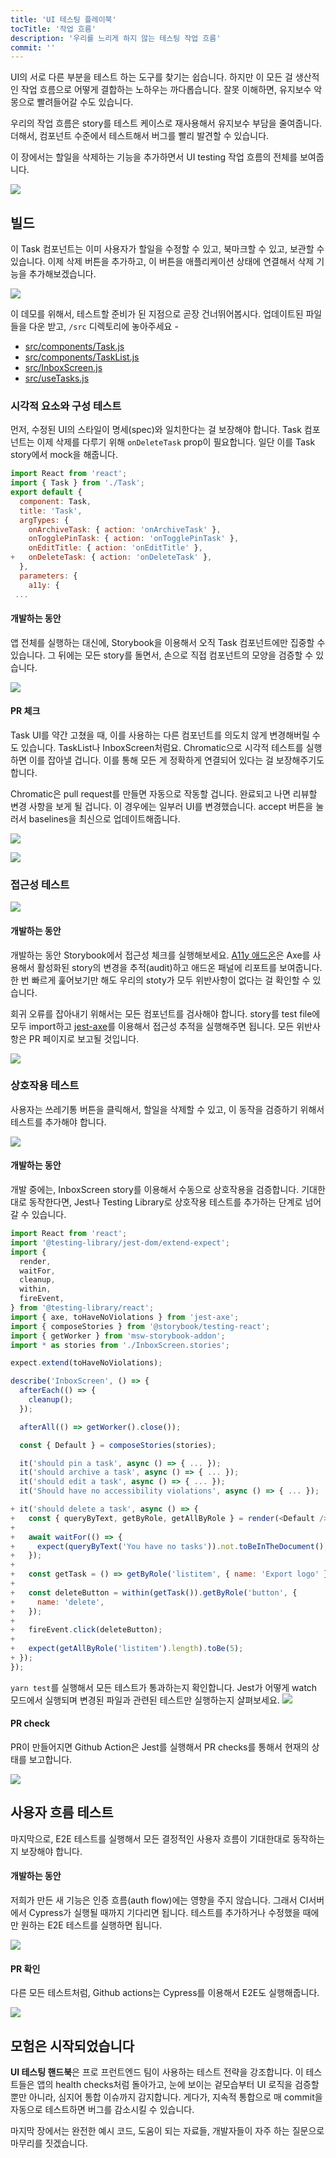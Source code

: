 ```yaml
---
title: 'UI 테스팅 플레이북'
tocTitle: '작업 흐름'
description: '우리를 느리게 하지 않는 테스팅 작업 흐름'
commit: ''
---
```


<!-- It's easy to find tools that test different parts of the UI. But knowing how to combine them into a productive workflow is tricky. If you get it wrong, it spirals into a maintenance nightmare. -->
UI의 서로 다른 부분을 테스트 하는 도구를 찾기는 쉽습니다. 하지만 이 모든 걸 생산적인 작업 흐름으로 어떻게 결합하는 노하우는 까다롭습니다. 잘못 이해하면, 유지보수 악몽으로 빨려들어갈 수도 있습니다.

<!-- Our workflow reduces the maintenance burden by reusing stories as test cases. Plus, we can spot bugs faster by testing at the component level. -->
우리의 작업 흐름은 story를 테스트 케이스로 재사용해서 유지보수 부담을 줄여줍니다. 더해서, 컴포넌트 수준에서 테스트해서 버그를 빨리 발견할 수 있습니다.

<!-- This chapter demonstrates the entire UI testing workflow by adding in the ability to delete a task. -->
이 장에서는 할일을 삭제하는 기능을 추가하면서 UI testing 작업 흐름의 전체를 보여줍니다.

![](/ui-testing-handbook/workflow-ui-testing.png)

## 빌드

<!-- The Task component already allows users to edit, pin and archive a task. We'll add a delete button and wire that up to the application state to add the delete functionality. -->

이 Task 컴포넌트는 이미 사용자가 할일을 수정할 수 있고, 북마크할 수 있고, 보관할 수 있습니다. 이제 삭제 버튼을 추가하고, 이 버튼을 애플리케이션 상태에 연결해서 삭제 기능을 추가해보겠습니다.

![](/ui-testing-handbook/add-delete-button.png)

<!-- For this demo, let's jump straight to the point where you're ready to test. Download the updated files and place them in the `/src` directory: -->

이 데모를 위해서, 테스트할 준비가 된 지점으로 곧장 건너뛰어봅시다. 업데이트된 파일들을 다운 받고, `/src` 디렉토리에 놓아주세요 -

- [src/components/Task.js](https://raw.githubusercontent.com/chromaui/ui-testing-guide-code/83c4adfc1f4ccee57278f8cfce539af1c1aa2463/src/components/Task.js)
- [src/components/TaskList.js](https://raw.githubusercontent.com/chromaui/ui-testing-guide-code/83c4adfc1f4ccee57278f8cfce539af1c1aa2463/src/components/TaskList.js)
- [src/InboxScreen.js](https://raw.githubusercontent.com/chromaui/ui-testing-guide-code/83c4adfc1f4ccee57278f8cfce539af1c1aa2463/src/InboxScreen.js)
- [src/useTasks.js](https://raw.githubusercontent.com/chromaui/ui-testing-guide-code/83c4adfc1f4ccee57278f8cfce539af1c1aa2463/src/useTasks.js)

### 시각적 요소와 구성 테스트

<!-- First, we're going to ensure that the updated UI styles match the spec. The Task component now requires the `onDeleteTask` prop to handle deletions. Let's mock that out as an action in the Task stories. -->

먼저, 수정된 UI의 스타일이 명세(spec)와 일치한다는 걸 보장해야 합니다. Task 컴포넌트는 이제 삭제를 다루기 위해 `onDeleteTask` prop이 필요합니다. 일단 이를 Task story에서 mock을 해줍니다.

```diff:title=src/components/Task.stories.js
import React from 'react';
import { Task } from './Task';
export default {
  component: Task,
  title: 'Task',
  argTypes: {
    onArchiveTask: { action: 'onArchiveTask' },
    onTogglePinTask: { action: 'onTogglePinTask' },
    onEditTitle: { action: 'onEditTitle' },
+   onDeleteTask: { action: 'onDeleteTask' },
  },
  parameters: {
    a11y: {
 ...
```

<!-- #### During development -->

#### 개발하는 동안

<!-- Instead of booting up the entire application, you can use Storybook to focus on just the Task component. Then cycle through all its stories to manually verify their appearance. -->
앱 전체를 실행하는 대신에, Storybook을 이용해서 오직 Task 컴포넌트에만 집중할 수 있습니다. 그 뒤에는 모든 story를 돌면서, 손으로 직접 컴포넌트의 모양을 검증할 수 있습니다.

![](/ui-testing-handbook/task-stories.gif)

<!-- #### PR check -->
#### PR 체크

<!-- Tweaks to the Task UI can lead to unintended changes in other components where it's used: TaskList and InboxScreen. Running visual tests with Chromatic will catch those. It'll also ensure that everything is still wired up correctly. -->
Task UI를 약간 고쳤을 때, 이를 사용하는 다른 컴포넌트를 의도치 않게 변경해버릴 수도 있습니다. TaskList나 InboxScreen처럼요. Chromatic으로 시각적 테스트를 실행하면 이를 잡아낼 겁니다. 이를 통해 모든 게 정확하게 연결되어 있다는 걸 보장해주기도 합니다.

<!-- Chromatic will be triggered automatically when you create a pull request. On completion, you'll be presented with a diff to review. In this case, the changes are intentional. Press the accept button to update the baselines. -->

Chromatic은 pull request를 만들면 자동으로 작동할 겁니다. 완료되고 나면 리뷰할 변경 사항을 보게 될 겁니다. 이 경우에는 일부러 UI를 변경했습니다. accept 버튼을 눌러서 baselines을 최신으로 업데이트해줍니다.

![](/ui-testing-handbook/workflow-visual-tests.png)

![](/ui-testing-handbook/workflow-visual-diff.png)

<!-- ### Accessibility tests -->

### 접근성 테스트

![](/ui-testing-handbook/task-a11y.gif)

#### 개발하는 동안

<!-- Run accessibility checks inside Storybook during development. The [A11y addon](https://storybook.js.org/addons/@storybook/addon-a11y) uses Axe to audit the active story and displays the report in the addon panel. A quick glance confirms that none of our stories have any violations. -->

개발하는 동안 Storybook에서 접근성 체크를 실행해보세요. [A11y 애드온](https://storybook.js.org/addons/@storybook/addon-a11y)은 Axe를 사용해서 활성화된 story의 변경을 추적(audit)하고 애드온 패널에 리포트를 보여줍니다. 한 번 빠르게 훑어보기만 해도 우리의 stoty가 모두 위반사항이 없다는 걸 확인할 수 있습니다.

<!-- #### PR check -->

<!--
To catch regressions you need to run on all your components. You can do that by importing stories into a test file and then running an accessibility audit using [jest-axe](https://github.com/twilio-labs/paste/blob/cd0ddad508e41cb9982a693a5160f1b7866f4e2a/packages/paste-core/components/checkbox/__tests__/checkboxdisclaimer.test.tsx#L40). All violations will be reported back to the PR page.
-->

회귀 오류를 잡아내기 위해서는 모든 컴포넌트를 검사해야 합니다. story를 test file에 모두 import하고 [jest-axe](https://github.com/twilio-labs/paste/blob/cd0ddad508e41cb9982a693a5160f1b7866f4e2a/packages/paste-core/components/checkbox/__tests__/checkboxdisclaimer.test.tsx#L40)를 이용해서 접근성 추적을 실행해주면 됩니다. 모든 위반사항은 PR 페이지로 보고될 것입니다.

![](/ui-testing-handbook/ci-a11y.png)

### 상호작용 테스트

사용자는 쓰레기통 버튼을 클릭해서, 할일을 삭제할 수 있고, 이 동작을 검증하기 위해서 테스트를 추가해야 합니다.

![](/ui-testing-handbook/manual-interaction.gif)

#### 개발하는 동안

<!-- During development, manually verify the interaction using the InboxScreen stories. If it’s working as expected, you can move on to adding in an interaction test using Jest and Testing Library. -->

개발 중에는, InboxScreen story를 이용해서 수동으로 상호작용을 검증합니다. 기대한대로 동작한다면, Jest나 Testing Library로 상호작용 테스트를 추가하는 단계로 넘어갈 수 있습니다.

```diff:title=src/InboxScreen.test.js
import React from 'react';
import '@testing-library/jest-dom/extend-expect';
import {
  render,
  waitFor,
  cleanup,
  within,
  fireEvent,
} from '@testing-library/react';
import { axe, toHaveNoViolations } from 'jest-axe';
import { composeStories } from '@storybook/testing-react';
import { getWorker } from 'msw-storybook-addon';
import * as stories from './InboxScreen.stories';

expect.extend(toHaveNoViolations);

describe('InboxScreen', () => {
  afterEach(() => {
    cleanup();
  });

  afterAll(() => getWorker().close());

  const { Default } = composeStories(stories);

  it('should pin a task', async () => { ... });
  it('should archive a task', async () => { ... });
  it('should edit a task', async () => { ... });
  it('Should have no accessibility violations', async () => { ... });

+ it('should delete a task', async () => {
+   const { queryByText, getByRole, getAllByRole } = render(<Default />);
+
+   await waitFor(() => {
+     expect(queryByText('You have no tasks')).not.toBeInTheDocument();
+   });
+
+   const getTask = () => getByRole('listitem', { name: 'Export logo' });
+
+   const deleteButton = within(getTask()).getByRole('button', {
+     name: 'delete',
+   });
+
+   fireEvent.click(deleteButton);
+
+   expect(getAllByRole('listitem').length).toBe(5);
+ });
});

```

<!-- Run `yarn test` to confirm that all tests are passing. Notice how Jest runs in watch mode and only executes tests related to files that changed. -->

`yarn test`를 실행해서 모든 테스트가 통과하는지 확인합니다. Jest가 어떻게 watch 모드에서 실행되며 변경된 파일과 관련된 테스트만 실행하는지 살펴보세요.
![](/ui-testing-handbook/jest.png)

#### PR check

<!-- Github Actions will run Jest when the pull request is created and report status via PR checks. -->
PR이 만들어지면 Github Action은 Jest를 실행해서 PR checks를 통해서 현재의 상태를 보고합니다.

![](/ui-testing-handbook/jest-ci.png)

<!-- ## User flow tests -->

## 사용자 흐름 테스트

<!-- Lastly, you'll need to run E2E tests to ensure that all your critical user flows are working as expected. -->
마지막으로, E2E 테스트를 실행해서 모든 결정적인 사용자 흐름이 기대한대로 동작하는지 보장해야 합니다.

#### 개발하는 동안

<!-- This new functionality doesn't impact the auth flow. Therefore, you can wait to run Cypress on the CI server. You only need to run targeted E2E tests during development if you add or update a test. -->
저희가 만든 새 기능은 인증 흐름(auth flow)에는 영향을 주지 않습니다. 그래서 CI서버에서 Cypress가 실행될 때까지 기다리면 됩니다. 테스트를 추가하거나 수정했을 때에만 원하는 E2E 테스트를 실행하면 됩니다.

![](/ui-testing-handbook/auth-flow.png)

#### PR 확인

<!-- Just like all your other tests, Github actions will also run E2E tests using Cypress. -->
다른 모든 테스트처럼, Github actions는 Cypress를 이용해서 E2E도 실행해줍니다.

![](/ui-testing-handbook/user-flow-ci.png)

<!-- ## Your journey begins -->
## 모험은 시작되었습니다

<!-- **UI Testing handbook** highlights testing strategies used by professional front-end teams. These tests act as health checks for your app, verify everything from visual appearance to UI logic, and even detect integration issues. What's more, you can reduce bugs by using continuous integration to test each commit automatically. -->


**UI 테스팅 핸드북**은 프로 프런트엔드 팀이 사용하는 테스트 전략을 강조합니다. 이 테스트들은 앱의 health checks처럼 돌아가고, 눈에 보이는 겉모습부터 UI 로직을 검증할 뿐만 아니라, 심지어 통합 이슈까지 감지합니다. 게다가, 지속적 통합으로 매 commit을 자동으로 테스트하면 버그를 감소시킬 수 있습니다.

<!-- The final chapter concludes with the complete sample code, helpful resources, and frequently asked questions from developers. -->

마지막 장에서는 완전한 예시 코드, 도움이 되는 자료들, 개발자들이 자주 하는 질문으로 마무리를 짓겠습니다.
